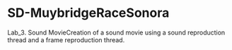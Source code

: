 # SD-MuybridgeRaceSonora
Lab_3. Sound MovieCreation of a sound movie using a sound reproduction thread and a frame reproduction thread.
